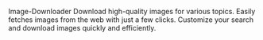 Image-Downloader
Download high-quality images for various topics.
Easily fetches images from the web with just a few clicks.
Customize your search and download images quickly and efficiently.
